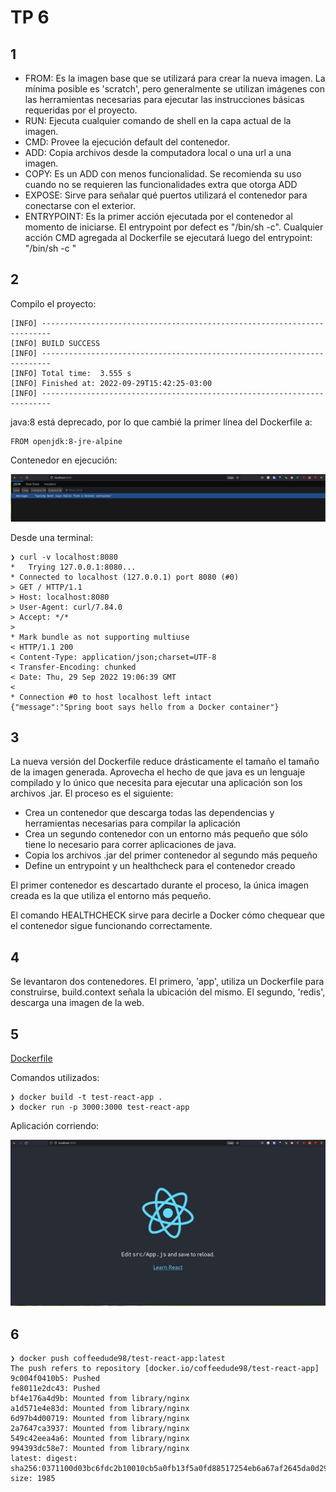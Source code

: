 # TP 6

## 1

- FROM: Es la imagen base que se utilizará para crear la nueva imagen. La mínima posible es 'scratch', pero generalmente se utilizan imágenes con las herramientas necesarias para ejecutar las instrucciones básicas requeridas por el proyecto.
- RUN: Ejecuta cualquier comando de shell en la capa actual de la imagen.
- CMD: Provee la ejecución default del contenedor. 
- ADD: Copia archivos desde la computadora local o una url a una imagen.
- COPY: Es un ADD con menos funcionalidad. Se recomienda su uso cuando no se requieren las funcionalidades extra que otorga ADD
- EXPOSE: Sirve para señalar qué puertos utilizará el contenedor para conectarse con el exterior.
- ENTRYPOINT: Es la primer acción ejecutada por el contenedor al momento de iniciarse. El entrypoint por defect es "/bin/sh -c". Cualquier acción CMD agregada al Dockerfile se ejecutará luego del entrypoint: "/bin/sh -c <CMD>"

## 2
Compilo el proyecto:

```
[INFO] ------------------------------------------------------------------------
[INFO] BUILD SUCCESS
[INFO] ------------------------------------------------------------------------
[INFO] Total time:  3.555 s
[INFO] Finished at: 2022-09-29T15:42:25-03:00
[INFO] ------------------------------------------------------------------------

```

java:8 está deprecado, por lo que cambié la primer línea del Dockerfile a:

```
FROM openjdk:8-jre-alpine
```

Contenedor en ejecución:

![Sprin from Docker](res/spring-container.png)

Desde una terminal:

```
❯ curl -v localhost:8080 
*   Trying 127.0.0.1:8080... 
* Connected to localhost (127.0.0.1) port 8080 (#0) 
> GET / HTTP/1.1 
> Host: localhost:8080 
> User-Agent: curl/7.84.0 
> Accept: */* 
> 
* Mark bundle as not supporting multiuse 
< HTTP/1.1 200 
< Content-Type: application/json;charset=UTF-8 
< Transfer-Encoding: chunked 
< Date: Thu, 29 Sep 2022 19:06:39 GMT 
< 
* Connection #0 to host localhost left intact 
{"message":"Spring boot says hello from a Docker container"}
```

## 3

La nueva versión del Dockerfile reduce drásticamente el tamaño el tamaño de la imagen generada.
Aprovecha el hecho de que java es un lenguaje compilado y lo único que necesita para ejecutar una aplicación son los archivos .jar. 
El proceso es el siguiente:

- Crea un contenedor que descarga todas las dependencias y herramientas necesarias para compilar la aplicación
- Crea un segundo contenedor con un entorno más pequeño que sólo tiene lo necesario para correr aplicaciones de java. 
- Copia los archivos .jar del primer contenedor al segundo más pequeño
- Define un entrypoint y un healthcheck para el contenedor creado

El primer contenedor es descartado durante el proceso, la única imagen creada es la que utiliza el entorno más pequeño.

El comando HEALTHCHECK sirve para decirle a Docker cómo chequear que el contenedor sigue funcionando correctamente.

## 4

Se levantaron dos contenedores. El primero, 'app', utiliza un Dockerfile para construirse, build.context señala la ubicación del mismo. El segundo, 'redis', descarga una imagen de la web.

## 5

[Dockerfile](./nodejs-docker/my-app/Dockerfile)

Comandos utilizados:

```
❯ docker build -t test-react-app .
❯ docker run -p 3000:3000 test-react-app
```

Aplicación corriendo:

![Docker React](res/docker-react.png)

## 6

```
❯ docker push coffeedude98/test-react-app:latest 
The push refers to repository [docker.io/coffeedude98/test-react-app] 
9c004f0410b5: Pushed 
fe8011e2dc43: Pushed 
bf4e176a4d9b: Mounted from library/nginx 
a1d571e4e83d: Mounted from library/nginx 
6d97b4d00719: Mounted from library/nginx 
2a7647ca3937: Mounted from library/nginx 
549c42eea4a6: Mounted from library/nginx 
994393dc58e7: Mounted from library/nginx 
latest: digest: sha256:0371100d03bc6fdc2b10010cb5a0fb13f5a0fd88517254eb6a67af2645da0d29 size: 1985 
```
